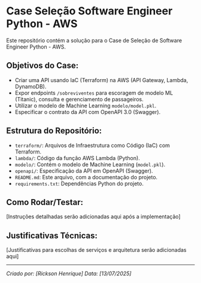 # Case Seleção Software Engineer Python - AWS

Este repositório contém a solução para o Case de Seleção de Software Engineer Python - AWS.

## Objetivos do Case:
- Criar uma API usando IaC (Terraform) na AWS (API Gateway, Lambda, DynamoDB).
- Expor endpoints `/sobreviventes` para escoragem de modelo ML (Titanic), consulta e gerenciamento de passageiros.
- Utilizar o modelo de Machine Learning `modelo/model.pkl`.
- Especificar o contrato da API com OpenAPI 3.0 (Swagger).

## Estrutura do Repositório:
- `terraform/`: Arquivos de Infraestrutura como Código (IaC) com Terraform.
- `lambda/`: Código da função AWS Lambda (Python).
- `modelo/`: Contém o modelo de Machine Learning (`model.pkl`).
- `openapi/`: Especificação da API em OpenAPI (Swagger).
- `README.md`: Este arquivo, com a documentação do projeto.
- `requirements.txt`: Dependências Python do projeto.

## Como Rodar/Testar:
[Instruções detalhadas serão adicionadas aqui após a implementação]

## Justificativas Técnicas:
[Justificativas para escolhas de serviços e arquitetura serão adicionadas aqui]

---
*Criado por: [Rickson Henrique]*
*Data: [13/07/2025]*